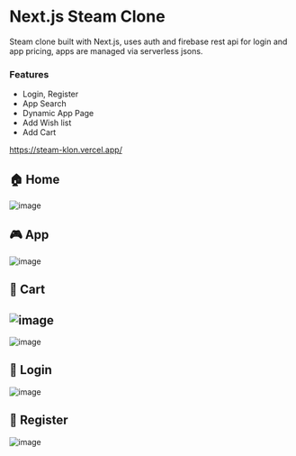 # Next.js Steam Clone

Steam clone built with Next.js, uses auth and firebase rest api for login and app pricing, apps are managed via serverless jsons.

### Features
  - Login, Register
  - App Search
  - Dynamic App Page
  - Add Wish list
  - Add Cart

https://steam-klon.vercel.app/

## 🏠 Home
![image](https://github.com/user-attachments/assets/ebb38acf-2c3e-4e9b-9646-38b191f6a177)
## 🎮 App
![image](https://github.com/user-attachments/assets/3ea18823-86d5-4aaf-8bad-6a8cfa3f749c)
## 🛒 Cart
![image](https://github.com/user-attachments/assets/d674ff62-00a6-4aaa-a7ec-3f6abbbc1d67)
-
![image](https://github.com/user-attachments/assets/0f3cffc0-13f8-482b-8999-f5860f91f13a)
## 🧾 Login
![image](https://github.com/user-attachments/assets/018c75fa-a577-465d-bf8d-295319118f54)
## 🧾 Register
![image](https://github.com/user-attachments/assets/918c3dd5-b06a-4134-97c3-7bbd51fdbef9)




